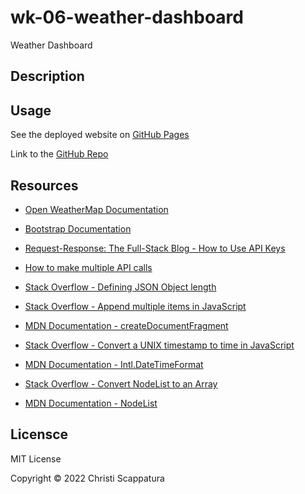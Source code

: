 # wk-06-weather-dashboard
Weather Dashboard 

## Description


## Usage

See the deployed website on [GitHub Pages](https://jazzberriess.github.io/wk-06-weather-dashboard/)

Link to the [GitHub Repo](https://github.com/jazzberriess/wk-06-weather-dashboard)

## Resources

* [Open WeatherMap Documentation](https://openweathermap.org/api/one-call-api)

* [Bootstrap Documentation](https://getbootstrap.com/docs/5.1/getting-started/introduction/)

* [Request-Response: The Full-Stack Blog - How to Use API Keys](https://coding-boot-camp.github.io/full-stack/apis/how-to-use-api-keys)

* [How to make multiple API calls](https://gomakethings.com/how-to-use-the-fetch-method-to-make-multiple-api-calls-with-vanilla-javascript/)

* [Stack Overflow - Defining JSON Object length](https://stackoverflow.com/questions/19032954/why-is-jsonobject-length-undefined)

* [Stack Overflow - Append multiple items in JavaScript](https://stackoverflow.com/questions/36798005/append-multiple-items-in-javascript)

* [MDN Documentation - createDocumentFragment](https://developer.mozilla.org/en-US/docs/Web/API/Document/createDocumentFragment)

* [Stack Overflow - Convert a UNIX timestamp to time in JavaScript](https://stackoverflow.com/questions/847185/convert-a-unix-timestamp-to-time-in-javascript)

* [MDN Documentation - Intl.DateTimeFormat](https://developer.mozilla.org/en-US/docs/Web/JavaScript/Reference/Global_Objects/Intl/DateTimeFormat#using_options)

* [Stack Overflow - Convert NodeList to an Array](https://stackoverflow.com/questions/44641918/converting-nodelist-to-array-and-appending-new-class-to-each-node)

* [MDN Documentation - NodeList](https://developer.mozilla.org/en-US/docs/Web/API/NodeList)




## Licensce 

MIT License

Copyright © 2022 Christi Scappatura